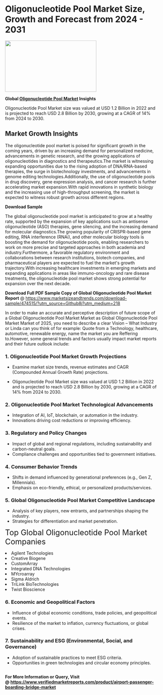 <H1>Oligonucleotide Pool Market Size, Growth and Forecast from 2024 - 2031</H1><img class="aligncenter size-medium wp-image-584254" src="https://thirdeyenews.in/wp-content/uploads/2024/09/Global-Market-Research-300x168.jpeg" alt="" width="300" height="168" /><p><strong>Global&nbsp;<a href="https://www.marketsizeandtrends.com/download-sample/474515/?utm_source=Github8j?utm_medium=218">Oligonucleotide Pool Market</a> Insights</strong></p><p>Oligonucleotide Pool Market size was valued at USD 1.2 Billion in 2022 and is projected to reach USD 2.8 Billion by 2030, growing at a CAGR of 14% from 2024 to 2030.</p><p><h2>Market Growth Insights</h2> <p>The oligonucleotide pool market is poised for significant growth in the coming years, driven by an increasing demand for personalized medicine, advancements in genetic research, and the growing applications of oligonucleotides in diagnostics and therapeutics.The market is witnessing expanding opportunities due to the rising adoption of DNA/RNA-based therapies, the surge in biotechnology investments, and advancements in genome editing technologies.Additionally, the use of oligonucleotide pools in drug discovery, gene expression analysis, and cancer research is further accelerating market expansion.With rapid innovations in synthetic biology and the increasing use of high-throughput screening, the market is expected to witness robust growth across different regions.</p> <p><strong>Download Sample</strong></p> <p>The global oligonucleotide pool market is anticipated to grow at a healthy rate, supported by the expansion of key applications such as antisense oligonucleotide (ASO) therapies, gene silencing, and the increasing demand for molecular diagnostics.The growing popularity of CRISPR-based gene editing, RNA interference (RNAi), and other molecular biology tools is boosting the demand for oligonucleotide pools, enabling researchers to work on more precise and targeted approaches in both academia and industry.Furthermore, a favorable regulatory environment and collaborations between research institutions, biotech companies, and pharmaceutical players are expected to fuel the market's growth trajectory.With increasing healthcare investments in emerging markets and expanding applications in areas like immuno-oncology and rare disease treatments, the oligonucleotide pool market shows strong potential for expansion over the next decade.</p> <p><span class=""><strong>Download Full PDF Sample Copy of Global Oligonucleotide Pool Market Report</strong> @ <a href="https://www.marketsizeandtrends.com/download-sample/474515/?utm_source=Github8j?utm_medium=218" target="_blank">https://www.marketsizeandtrends.com/download-sample/474515/?utm_source=Github8j?utm_medium=218</a></span></p><p>In order to make an accurate and perceptive description of future scope of a Global&nbsp;Oligonucleotide Pool Market Market as Global&nbsp;Oligonucleotide Pool Market Market of 2025, you need to describe a clear Vision &ndash; What Industry or Linda can you think of for example: Quote from a Technology, healthcare, automotive, renewable energy, name the market you are Reffering to.However, some general trends and factors usually impact market reports and their future outlook include:</p><h3>1.&nbsp;<strong>Oligonucleotide Pool Market Growth Projections</strong></h3><ul><li>Examine market size trends, revenue estimates and CAGR (Compounded Annual Growth Rate) projections.</li><li><p>Oligonucleotide Pool Market size was valued at USD 1.2 Billion in 2022 and is projected to reach USD 2.8 Billion by 2030, growing at a CAGR of 14% from 2024 to 2030.</p></li></ul><h3>2.&nbsp;<strong>Oligonucleotide Pool Market Technological Advancements</strong></h3><ul><li>Integration of AI, IoT, blockchain, or automation in the industry.</li><li>Innovations driving cost reductions or improving efficiency.</li></ul><h3>3.&nbsp;<strong>Regulatory and Policy Changes</strong></h3><ul><li>Impact of global and regional regulations, including sustainability and carbon-neutral goals.</li><li>Compliance challenges and opportunities tied to government initiatives.</li></ul><h3>4.&nbsp;<strong>Consumer Behavior Trends</strong></h3><ul><li>Shifts in demand influenced by generational preferences (e.g., Gen Z, Millennials).</li><li>Emphasis on eco-friendly, ethical, or personalized products/services.</li></ul><h3>5.&nbsp;<strong>Global Oligonucleotide Pool Market Competitive Landscape</strong></h3><ul><li>Analysis of key players, new entrants, and partnerships shaping the industry.</li><li>Strategies for differentiation and market penetration.</li></ul><p data-pm-slice="1 1 []"><span style="color: inherit; font-family: inherit; font-size: 25px;">Top Global Oligonucleotide Pool Market Companies</span></p><div class="" data-test-id=""><p><li>Agilent Technologies</li><li> Creative Biogene</li><li> CustomArray</li><li> Integrated DNA Technologies</li><li> MYcroarray</li><li> Sigma Aldrich</li><li> TriLink BioTechnologies</li><li> Twist Bioscience</li></p></div><h3>6.&nbsp;<strong>Economic and Geopolitical Factors</strong></h3><ul><li>Influence of global economic conditions, trade policies, and geopolitical events.</li><li>Resilience of the market to inflation, currency fluctuations, or global crises.</li></ul><h3>7.&nbsp;<strong>Sustainability and ESG (Environmental, Social, and Governance)</strong></h3><ul><li>Adoption of sustainable practices to meet ESG criteria.</li><li>Opportunities in green technologies and circular economy principles.</li></ul><h2><strong style="font-size: 14px;">For More Information or Query, Visit @&nbsp;</strong><a style="background-color: #ffffff; font-size: 14px;" href="https://www.marketsizeandtrends.com/report/oligonucleotide-pool-market/" target="_blank">https://www.verifiedmarketreports.com/product/airport-passenger-boarding-bridge-market</a></h2>